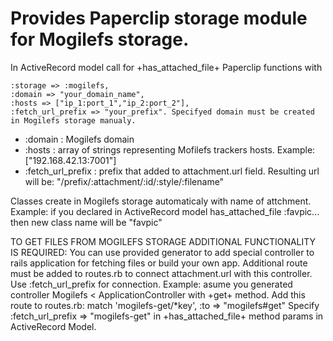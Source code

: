 # Provides Paperclip storage module for Mogilefs storage. #

In ActiveRecord model call for +has_attached_file+ Paperclip functions with 

    :storage => :mogilefs,
    :domain => "your_domain_name",
    :hosts => ["ip_1:port_1","ip_2:port_2"],
    :fetch_url_prefix => "your_prefix". Specifyed domain must be created in Mogilefs storage manualy.

- :domain : Mogilefs domain
- :hosts : array of strings representing Mofilefs trackers hosts.
   Example: ["192.168.42.13:7001"]
- :fetch_url_prefix : prefix that added to attachment.url field.
  Resulting url will be: "/prefix/:attachment/:id/:style/:filename"
    
Classes create in Mogilefs storage automaticaly with name of attchment.
Example: if you declared in ActiveRecord model has_attached_file :favpic...
then new class name will be "favpic"
    
TO GET FILES FROM MOGILEFS STORAGE ADDITIONAL FUNCTIONALITY IS REQUIRED:
You can use provided generator to add special controller to rails application
for fetching files or build your own app. 
Additional route must be added to routes.rb to connect attachment.url with this controller.
Use :fetch_url_prefix for connection.
Example: asume you generated controller Mogilefs < ApplicationController with +get+ method.
Add this route to routes.rb:  match 'mogilefs-get/*key', :to => "mogilefs#get"
Specify :fetch_url_prefix => "mogilefs-get" 
in +has_attached_file+ method params in ActiveRecord Model.
